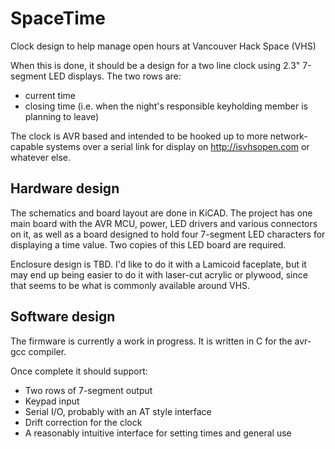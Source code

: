 SpaceTime
=========

Clock design to help manage open hours at Vancouver Hack Space (VHS)

When this is done, it should be a design for a two line clock using 2.3" 7-segment LED
displays.  The two rows are:

* current time
* closing time (i.e. when the night's responsible keyholding member is planning to leave)

The clock is AVR based and intended to be hooked up to more network-capable systems over
a serial link for display on http://isvhsopen.com or whatever else.

Hardware design
---------------

The schematics and board layout are done in KiCAD.  The project has one main board with
the AVR MCU, power, LED drivers and various connectors on it, as well as a board designed
to hold four 7-segment LED characters for displaying a time value.  Two copies of this LED
board are required.

Enclosure design is TBD.  I'd like to do it with a Lamicoid faceplate, but it may end
up being easier to do it with laser-cut acrylic or plywood, since that seems to be what
is commonly available around VHS.

Software design
---------------

The firmware is currently a work in progress.  It is written in C for the avr-gcc
compiler.

Once complete it should support:

* Two rows of 7-segment output
* Keypad input
* Serial I/O, probably with an AT style interface
* Drift correction for the clock
* A reasonably intuitive interface for setting times and general use

